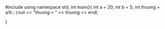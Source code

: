 
#include <iostream>
using namespace std;
int main(){
   int a = 20;
   int b = 5;
   int thuong = a/b ;
   cout << "thuong = " << thuong << endl;
   
   }
  

